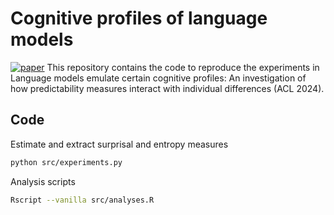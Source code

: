 Cognitive profiles of language models
====================================================================================================================
[![paper](https://img.shields.io/static/v1?label=paper&message=download%20link&color=brightgreen)](https://aclanthology.org/2024.findings-acl.469/)
This repository contains the code to reproduce the experiments in Language models emulate certain cognitive profiles: An investigation of how predictability measures interact with individual differences (ACL 2024).

## Code

Estimate and extract surprisal and entropy measures
```bash
python src/experiments.py
```

Analysis scripts
```bash
Rscript --vanilla src/analyses.R
```
